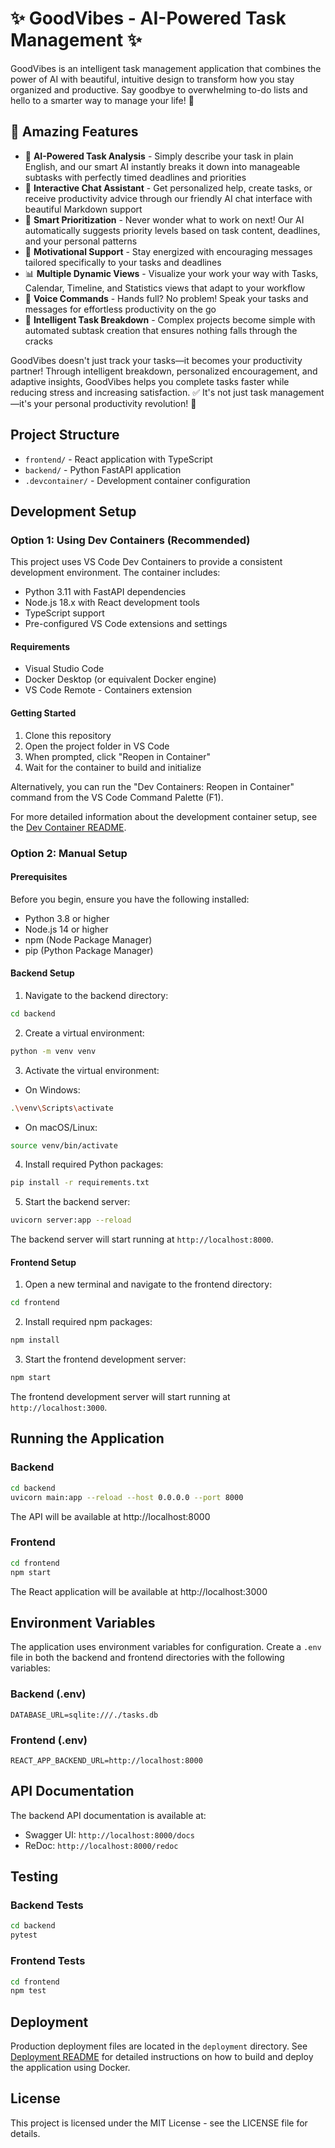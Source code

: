 # ✨ GoodVibes - AI-Powered Task Management ✨

GoodVibes is an intelligent task management application that combines the power of AI with beautiful, intuitive design to transform how you stay organized and productive. Say goodbye to overwhelming to-do lists and hello to a smarter way to manage your life! 🚀

## 🌟 Amazing Features

- 🧠 **AI-Powered Task Analysis** - Simply describe your task in plain English, and our smart AI instantly breaks it down into manageable subtasks with perfectly timed deadlines and priorities
- 💬 **Interactive Chat Assistant** - Get personalized help, create tasks, or receive productivity advice through our friendly AI chat interface with beautiful Markdown support
- 🎯 **Smart Prioritization** - Never wonder what to work on next! Our AI automatically suggests priority levels based on task content, deadlines, and your personal patterns
- 💪 **Motivational Support** - Stay energized with encouraging messages tailored specifically to your tasks and deadlines
- 📊 **Multiple Dynamic Views** - Visualize your work your way with Tasks, Calendar, Timeline, and Statistics views that adapt to your workflow
- 🎤 **Voice Commands** - Hands full? No problem! Speak your tasks and messages for effortless productivity on the go
- 🧩 **Intelligent Task Breakdown** - Complex projects become simple with automated subtask creation that ensures nothing falls through the cracks

GoodVibes doesn't just track your tasks—it becomes your productivity partner! Through intelligent breakdown, personalized encouragement, and adaptive insights, GoodVibes helps you complete tasks faster while reducing stress and increasing satisfaction. ✅ It's not just task management—it's your personal productivity revolution! 🌈

## Project Structure

- `frontend/` - React application with TypeScript
- `backend/` - Python FastAPI application
- `.devcontainer/` - Development container configuration

## Development Setup

### Option 1: Using Dev Containers (Recommended)

This project uses VS Code Dev Containers to provide a consistent development environment. The container includes:

- Python 3.11 with FastAPI dependencies
- Node.js 18.x with React development tools
- TypeScript support
- Pre-configured VS Code extensions and settings

#### Requirements

- Visual Studio Code
- Docker Desktop (or equivalent Docker engine)
- VS Code Remote - Containers extension

#### Getting Started

1. Clone this repository
2. Open the project folder in VS Code
3. When prompted, click "Reopen in Container"
4. Wait for the container to build and initialize

Alternatively, you can run the "Dev Containers: Reopen in Container" command from the VS Code Command Palette (F1).

For more detailed information about the development container setup, see the [Dev Container README](.devcontainer/README.md).

### Option 2: Manual Setup

#### Prerequisites

Before you begin, ensure you have the following installed:
- Python 3.8 or higher
- Node.js 14 or higher
- npm (Node Package Manager)
- pip (Python Package Manager)

#### Backend Setup

1. Navigate to the backend directory:
```bash
cd backend
```

2. Create a virtual environment:
```bash
python -m venv venv
```

3. Activate the virtual environment:
- On Windows:
```bash
.\venv\Scripts\activate
```
- On macOS/Linux:
```bash
source venv/bin/activate
```

4. Install required Python packages:
```bash
pip install -r requirements.txt
```

5. Start the backend server:
```bash
uvicorn server:app --reload
```

The backend server will start running at `http://localhost:8000`.

#### Frontend Setup

1. Open a new terminal and navigate to the frontend directory:
```bash
cd frontend
```

2. Install required npm packages:
```bash
npm install
```

3. Start the frontend development server:
```bash
npm start
```

The frontend development server will start running at `http://localhost:3000`.

## Running the Application

### Backend

```bash
cd backend
uvicorn main:app --reload --host 0.0.0.0 --port 8000
```

The API will be available at http://localhost:8000

### Frontend

```bash
cd frontend
npm start
```

The React application will be available at http://localhost:3000

## Environment Variables

The application uses environment variables for configuration. Create a `.env` file in both the backend and frontend directories with the following variables:

### Backend (.env)
```
DATABASE_URL=sqlite:///./tasks.db
```

### Frontend (.env)
```
REACT_APP_BACKEND_URL=http://localhost:8000
```

## API Documentation

The backend API documentation is available at:
- Swagger UI: `http://localhost:8000/docs`
- ReDoc: `http://localhost:8000/redoc`

## Testing

### Backend Tests
```bash
cd backend
pytest
```

### Frontend Tests
```bash
cd frontend
npm test
```

## Deployment

Production deployment files are located in the `deployment` directory. See [Deployment README](deployment/README.md) for detailed instructions on how to build and deploy the application using Docker.

## License

This project is licensed under the MIT License - see the LICENSE file for details.
